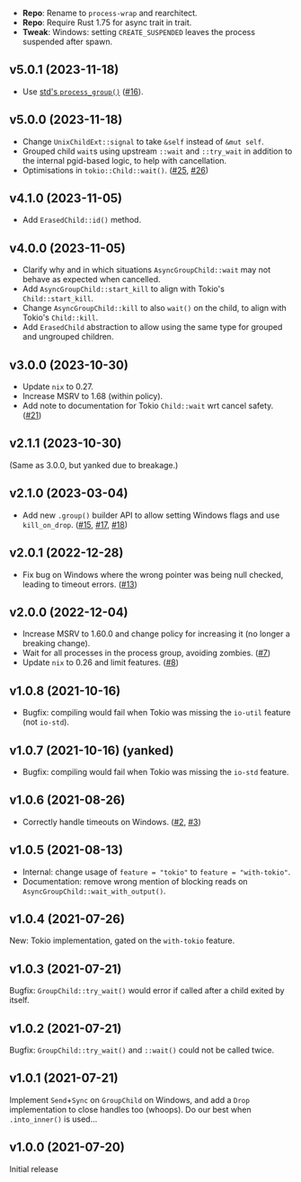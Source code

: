 - **Repo**: Rename to `process-wrap` and rearchitect.
- **Repo**: Require Rust 1.75 for async trait in trait.
- **Tweak**: Windows: setting `CREATE_SUSPENDED` leaves the process suspended after spawn.

## v5.0.1 (2023-11-18)

- Use [std's `process_group()`](doc.rust-lang.org/std/os/unix/process/trait.CommandExt.html#tymethod.process_group) ([#16](https://github.com/watchexec/command-group/issues/16)).

## v5.0.0 (2023-11-18)

- Change `UnixChildExt::signal` to take `&self` instead of `&mut self`.
- Grouped child `wait`s using upstream `::wait` and `::try_wait` in addition to the internal pgid-based logic, to help with cancellation.
- Optimisations in `tokio::Child::wait()`. ([#25](https://github.com/watchexec/command-group/issues/25), [#26](https://github.com/watchexec/command-group/issues/26))

## v4.1.0 (2023-11-05)

- Add `ErasedChild::id()` method.

## v4.0.0 (2023-11-05)

- Clarify why and in which situations `AsyncGroupChild::wait` may not behave as expected when cancelled.
- Add `AsyncGroupChild::start_kill` to align with Tokio's `Child::start_kill`.
- Change `AsyncGroupChild::kill` to also `wait()` on the child, to align with Tokio's `Child::kill`.
- Add `ErasedChild` abstraction to allow using the same type for grouped and ungrouped children.

## v3.0.0 (2023-10-30)

- Update `nix` to 0.27.
- Increase MSRV to 1.68 (within policy).
- Add note to documentation for Tokio `Child::wait` wrt cancel safety. ([#21](https://github.com/watchexec/command-group/issues/21))

## v2.1.1 (2023-10-30)

(Same as 3.0.0, but yanked due to breakage.)

## v2.1.0 (2023-03-04)

- Add new `.group()` builder API to allow setting Windows flags and use `kill_on_drop`. ([#15](https://github.com/watchexec/command-group/issues/15), [#17](https://github.com/watchexec/command-group/issues/17), [#18](https://github.com/watchexec/command-group/issues/18))

## v2.0.1 (2022-12-28)

- Fix bug on Windows where the wrong pointer was being null checked, leading to timeout errors. ([#13](https://github.com/watchexec/command-group/pull/13))

## v2.0.0 (2022-12-04)

- Increase MSRV to 1.60.0 and change policy for increasing it (no longer a breaking change).
- Wait for all processes in the process group, avoiding zombies. ([#7](https://github.com/watchexec/command-group/pull/7))
- Update `nix` to 0.26 and limit features. ([#8](https://github.com/watchexec/command-group/pull/8))

## v1.0.8 (2021-10-16)

- Bugfix: compiling would fail when Tokio was missing the `io-util` feature (not `io-std`).

## v1.0.7 (2021-10-16) (yanked)

- Bugfix: compiling would fail when Tokio was missing the `io-std` feature.

## v1.0.6 (2021-08-26)

- Correctly handle timeouts on Windows. ([#2](https://github.com/watchexec/command-group/issues/2), [#3](https://github.com/watchexec/command-group/pull/3))

## v1.0.5 (2021-08-13)

- Internal: change usage of `feature = "tokio"` to `feature = "with-tokio"`.
- Documentation: remove wrong mention of blocking reads on `AsyncGroupChild::wait_with_output()`.

## v1.0.4 (2021-07-26)

New: Tokio implementation, gated on the `with-tokio` feature.

## v1.0.3 (2021-07-21)

Bugfix: `GroupChild::try_wait()` would error if called after a child exited by itself.

## v1.0.2 (2021-07-21)

Bugfix: `GroupChild::try_wait()` and `::wait()` could not be called twice.

## v1.0.1 (2021-07-21)

Implement `Send`+`Sync` on `GroupChild` on Windows, and add a `Drop` implementation to close handles
too (whoops). Do our best when `.into_inner()` is used...

## v1.0.0 (2021-07-20)

Initial release
